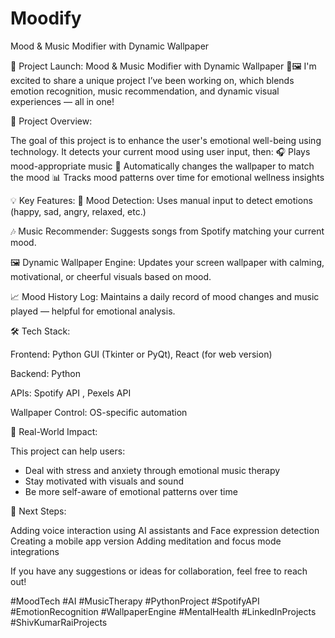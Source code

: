 # Moodify
Mood & Music Modifier with Dynamic Wallpaper


🚀 Project Launch: Mood & Music Modifier with Dynamic Wallpaper 🎵🖼
I'm excited to share a unique project I’ve been working on, which blends emotion recognition, music recommendation, and dynamic visual experiences — all in one!

🎯 Project Overview:

The goal of this project is to enhance the user's emotional well-being using technology. It detects your current mood using user input, then:
🎧 Plays mood-appropriate music
🌅 Automatically changes the wallpaper to match the mood
📊 Tracks mood patterns over time for emotional wellness insights


💡 Key Features:
🧠 Mood Detection:
Uses manual input to detect emotions (happy, sad, angry, relaxed, etc.)

🎶 Music Recommender:
Suggests songs from Spotify matching your current mood.

🖼 Dynamic Wallpaper Engine:
Updates your screen wallpaper with calming, motivational, or cheerful visuals based on mood.

📈 Mood History Log:
Maintains a daily record of mood changes and music played — helpful for emotional analysis.


🛠 Tech Stack:

Frontend: Python GUI (Tkinter or PyQt), React (for web version)

Backend: Python

APIs: Spotify API , Pexels API

Wallpaper Control: OS-specific automation 


🎯 Real-World Impact:

This project can help users:
* Deal with stress and anxiety through emotional music therapy
* Stay motivated with visuals and sound
* Be more self-aware of emotional patterns over time

🔮 Next Steps:

Adding voice interaction using AI assistants and Face expression detection 
Creating a mobile app version
Adding meditation and focus mode integrations

If you have any suggestions or ideas for collaboration, feel free to reach out!


#MoodTech #AI #MusicTherapy #PythonProject #SpotifyAPI #EmotionRecognition #WallpaperEngine #MentalHealth #LinkedInProjects #ShivKumarRaiProjects
